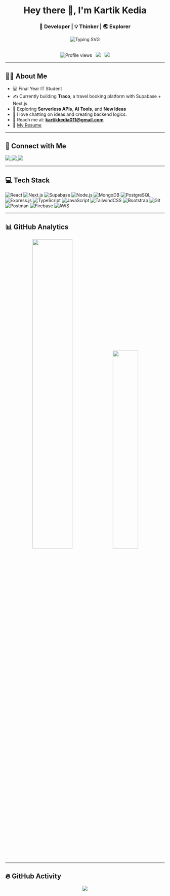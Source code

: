 <h1 align="center">Hey there 👋, I'm Kartik Kedia</h1>
<h3 align="center">🚀 Developer | 💡 Thinker | 🌏 Explorer</h3>

<div align="center" margin-left:"140px">
  <img src="https://readme-typing-svg.demolab.com?font=Fira+Code&duration=3000&pause=500&color=2F80ED&width=360&lines=FullStack(MERN)+Developer;Loves+Trying+New+Project+Ideas+%F0%9F%91%BB;Open+For+Work+%F0%9F%A4%9D+%F0%9F%A4%9D+%F0%9F%A4%9D+%F0%9F%A4%9D" alt="Typing SVG" />
</div>

<br/>

<p align="center">
  <img src="https://komarev.com/ghpvc/?username=kkedia803&label=Profile+Views&color=brightgreen" alt="Profile views"/>
  &nbsp;
  <img src="https://img.shields.io/badge/Focus-Creating%20Impact-brightgreen?style=flat-square&logo=target" />
  &nbsp;
  <img src="https://img.shields.io/github/followers/kkedia803?label=Followers&style=flat-square" />
</p>

---

## 👨‍💻 About Me

- 💻 Final Year IT Student  
- ✍️ Currently building **Traco**, a travel booking platform with Supabase + Next.js  
- 🧠 Exploring **Serverless APIs**, **AI Tools**, and **New Ideas**
- 🧩 I love chatting on ideas and creating backend logics.
- 📨 Reach me at: **kartikkedia011@gmail.com**
- 📄 [My Resume](https://drive.google.com/file/d/1rTkKkxMlntf-jUBq6hATDpEntzISFBYJ/view)

---

## 🔗 Connect with Me

<p align="left">
  <a href="https://linkedin.com/in/kartik-kedia-491844246" target="_blank">
    <img src="https://img.shields.io/badge/LinkedIn-blue?style=for-the-badge&logo=linkedin" />
  </a>
  <a href="mailto:kartikkedia011@gmail.com">
    <img src="https://img.shields.io/badge/Gmail-D14836?style=for-the-badge&logo=gmail&logoColor=white" />
  </a>
  <a href="https://github.com/kkedia803" target="_blank">
    <img src="https://img.shields.io/badge/GitHub-100000?style=for-the-badge&logo=github&logoColor=white" />
  </a>
</p>

---

## 💻 Tech Stack

![React](https://img.shields.io/badge/-React-61DAFB?style=flat-square&logo=react&logoColor=black)
![Next.js](https://img.shields.io/badge/-Next.js-000000?style=flat-square&logo=next.js)
![Supabase](https://img.shields.io/badge/-Supabase-3ECF8E?style=flat-square&logo=supabase&logoColor=black)
![Node.js](https://img.shields.io/badge/-Node.js-339933?style=flat-square&logo=node.js)
![MongoDB](https://img.shields.io/badge/-MongoDB-4DB33D?style=flat-square&logo=mongodb)
![PostgreSQL](https://img.shields.io/badge/-PostgreSQL-336791?style=flat-square&logo=postgresql&logoColor=white)
![Express.js](https://img.shields.io/badge/-Express.js-000000?style=flat-square&logo=express&logoColor=white)
![TypeScript](https://img.shields.io/badge/-TypeScript-3178C6?style=flat-square&logo=typescript&logoColor=white)
![JavaScript](https://img.shields.io/badge/-JavaScript-F7DF1E?style=flat-square&logo=javascript&logoColor=black)
![TailwindCSS](https://img.shields.io/badge/-TailwindCSS-38B2AC?style=flat-square&logo=tailwind-css)
![Bootstrap](https://img.shields.io/badge/-Bootstrap-7952B3?style=flat-square&logo=bootstrap)
![Git](https://img.shields.io/badge/-Git-F05032?style=flat-square&logo=git&logoColor=white)
![Postman](https://img.shields.io/badge/-Postman-FF6C37?style=flat-square&logo=postman&logoColor=white)
![Firebase](https://img.shields.io/badge/-Firebase-FFCA28?style=flat-square&logo=firebase&logoColor=black)
![AWS](https://img.shields.io/badge/-AWS-232F3E?style=flat-square&logo=amazon-aws)

---

## 📊 GitHub Analytics

<p align="center">
  <img src="https://github-readme-stats.vercel.app/api?username=kkedia803&show_icons=true&theme=react" width="50%"/>
  <img src="https://github-readme-stats.vercel.app/api/top-langs/?username=kkedia803&layout=compact&theme=react" width="40%"/>
</p>

---

## 🔥 GitHub Activity

<p align="center">
  <img src="https://github-readme-streak-stats.herokuapp.com/?user=kkedia803&theme=highcontrast"/>
</p>


